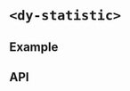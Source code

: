 # `<dy-statistic>`

## Example

<gbp-example
  name="dy-statistic"
  props='{"style": "width: 200px; border: 1px solid; border-radius: 4px; padding: 1em;", "type": "duration", "text": "Title", "value": 12000, "prevValue": 9000}'
  src="https://jspm.dev/duoyun-ui/elements/statistic"></gbp-example>

## API

<gbp-api src="/src/elements/statistic.ts"></gbp-api>
